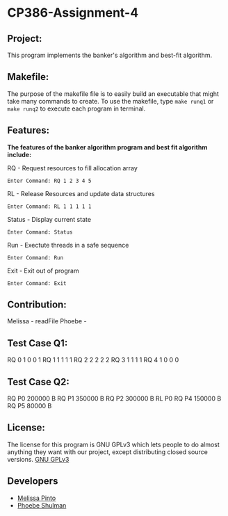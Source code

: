 # CP386-Assignment-4

## Project:
This program implements the banker's algorithm and best-fit algorithm. 

## Makefile:
The purpose of the makefile file is to easily build an executable that might take many commands to create. To use the makefile, type `make runq1` or `make runq2` to execute each program in terminal.

## Features:
**The features of the banker algorithm program and best fit algorithm include:**

RQ - Request resources to fill allocation array
```
Enter Command: RQ 1 2 3 4 5
```
RL - Release Resources and update data structures
```
Enter Command: RL 1 1 1 1 1
```
Status - Display current state
```
Enter Command: Status
```
Run - Exectute threads in a safe sequence
```
Enter Command: Run
```
Exit - Exit out of program
```
Enter Command: Exit
```

## Contribution:
Melissa - readFile
Phoebe - 

## Test Case Q1:
RQ 0 1 0 0 1
RQ 1 1 1 1 1
RQ 2 2 2 2 2
RQ 3 1 1 1 1
RQ 4 1 0 0 0

## Test Case Q2:
RQ P0 200000 B
RQ P1 350000 B
RQ P2 300000 B
RL P0
RQ P4 150000 B
RQ P5 80000 B

## License:
The license for this program is GNU GPLv3 which lets people to do almost anything they want with our project, except distributing closed source versions. [GNU GPLv3](https://choosealicense.com/licenses/gpl-3.0)

## Developers
- [Melissa Pinto](https://github.com/meli1022)
- [Phoebe Shulman](https://github.com/Phoebe-S-9)



